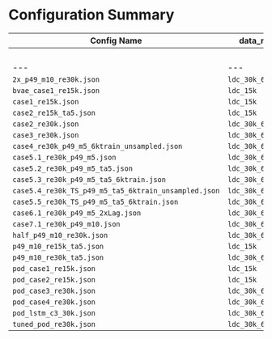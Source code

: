 # Configuration Summary

| Config Name | **data_name** | **latent_type** | **latent_params** | **latent_params** | **latent_params** | **latent_params** | **model** | **params** | **params** | **params** | **params** | **params** | **train** | **train** | **train** | **train** | **train** | **train** | **train** | **train** | **train** |
|---|---|---|---|---|---|---|---|---|---|---|---|---|---|---|---|---|---|---|---|---|---|
|  |  |  | **beta** | **latent_dim** | **num_modes** | **patch_size** |  | **d_model** | **embed** | **nhead** | **num_layers** | **time_lag** | **batch_size** | **lr** | **num_epochs** | **patience** | **sample_test** | **sample_train** | **test_split** | **train_ahead** | **train_split** |
|---|---|---|---|---|---|---|---|---|---|---|---|---|---|---|---|---|---|---|---|---|---|
| `2x_p49_m10_re30k.json` | `ldc_30k_60ksnaps` | `dls` |   |   | `10` | `49` | `tr_enc` | `1024` | `lin` | `4` | `4` | `64` | `256` | `0.001` | `1000` | `25` | `0` | `0` | `0.1` | `5` | `0.06` |
| `bvae_case1_re15k.json` | `ldc_15k` | `bvae` | `1.0` | `50` |   | `0` | `tr_enc` | `512` | `lin` | `4` | `4` | `64` | `256` | `0.001` | `1000` | `25` | `0` | `0` | `0.1` | `1` | `0.7` |
| `case1_re15k.json` | `ldc_15k` | `dls` |   |   | `5` | `19` | `tr_enc` | `512` | `lin` | `4` | `4` | `64` | `256` | `0.001` | `1000` | `25` | `0` | `0` | `0.1` | `1` | `0.7` |
| `case2_re15k_ta5.json` | `ldc_15k` | `dls` |   |   | `5` | `19` | `tr_enc` | `512` | `lin` | `4` | `4` | `64` | `256` | `0.001` | `1000` | `25` | `0` | `0` | `0.1` | `5` | `0.7` |
| `case2_re30k.json` | `ldc_30k_60ksnaps` | `dls` |   |   | `5` | `19` | `tr_enc` | `512` | `lin` | `4` | `4` | `64` | `256` | `0.001` | `1000` | `25` | `0` | `0` | `0.1` | `1` | `0.02915` |
| `case3_re30k.json` | `ldc_30k_60ksnaps` | `dls` |   |   | `5` | `19` | `tr_enc` | `512` | `lin` | `4` | `4` | `64` | `256` | `0.001` | `1000` | `10` | `600` | `6000` | `0.1` | `5` | `0.7` |
| `case4_re30k_p49_m5_6ktrain_unsampled.json` | `ldc_30k_60ksnaps` | `dls` |   |   | `5` | `49` | `tr_enc` | `512` | `lin` | `4` | `4` | `64` | `256` | `0.001` | `1000` | `25` | `0` | `0` | `0.1` | `5` | `0.1` |
| `case5.1_re30k_p49_m5.json` | `ldc_30k_60ksnaps` | `dls` |   |   | `5` | `49` | `tr_enc` | `512` | `lin` | `4` | `4` | `64` | `256` | `0.001` | `1000` | `25` | `0` | `0` | `0.1` | `1` | `0.02915` |
| `case5.2_re30k_p49_m5_ta5.json` | `ldc_30k_60ksnaps` | `dls` |   |   | `5` | `49` | `tr_enc` | `512` | `lin` | `4` | `4` | `64` | `256` | `0.001` | `1000` | `25` | `0` | `0` | `0.25` | `5` | `0.033333` |
| `case5.3_re30k_p49_m5_ta5_6ktrain.json` | `ldc_30k_60ksnaps` | `dls` |   |   | `5` | `49` | `tr_enc` | `512` | `lin` | `4` | `4` | `64` | `256` | `0.001` | `1000` | `10` | `600` | `6000` | `0.1` | `5` | `0.7` |
| `case5.4_re30k_TS_p49_m5_ta5_6ktrain_unsampled.json` | `ldc_30k_60ksnaps` | `dls` |   |   | `5` | `49` | `tr_enc` | `512` | `TS` | `4` | `4` | `64` | `256` | `0.001` | `1000` | `25` | `0` | `0` | `0.1` | `5` | `0.1` |
| `case5.5_re30k_TS_p49_m5_ta5_6ktrain.json` | `ldc_30k_60ksnaps` | `dls` |   |   | `5` | `49` | `tr_enc` | `512` | `TS` | `4` | `4` | `64` | `256` | `0.001` | `1000` | `25` | `600` | `6000` | `0.1` | `5` | `0.7` |
| `case6.1_re30k_p49_m5_2xLag.json` | `ldc_30k_60ksnaps` | `dls` |   |   | `5` | `49` | `tr_enc` | `512` | `lin` | `4` | `4` | `128` | `256` | `0.001` | `1000` | `10` | `600` | `6000` | `0.1` | `5` | `0.7` |
| `case7.1_re30k_p49_m10.json` | `ldc_30k_60ksnaps` | `dls` |   |   | `5` | `49` | `tr_enc` | `512` | `lin` | `4` | `4` | `128` | `256` | `0.001` | `1000` | `10` | `600` | `6000` | `0.1` | `5` | `0.7` |
| `half_p49_m10_re30k.json` | `ldc_30k_60ksnaps` | `dls` |   |   | `10` | `49` | `tr_enc` | `256` | `lin` | `4` | `4` | `64` | `256` | `0.001` | `1000` | `25` | `0` | `0` | `0.1` | `5` | `0.06` |
| `p49_m10_re15k_ta5.json` | `ldc_15k` | `dls` |   |   | `10` | `49` | `tr_enc` | `512` | `lin` | `4` | `4` | `64` | `256` | `0.001` | `1000` | `25` | `0` | `0` | `0.1` | `5` | `0.7` |
| `p49_m10_re30k_ta5.json` | `ldc_30k_60ksnaps` | `dls` |   |   | `10` | `49` | `tr_enc` | `512` | `lin` | `4` | `4` | `64` | `256` | `0.001` | `1000` | `25` | `0` | `0` | `0.1` | `5` | `0.06` |
| `pod_case1_re15k.json` | `ldc_15k` | `pod` |   |   | `200` | `0` | `tr_enc` | `512` | `lin` | `4` | `4` | `64` | `256` | `0.001` | `1000` | `25` | `0` | `0` | `0.1` | `1` | `0.7` |
| `pod_case2_re15k.json` | `ldc_15k` | `pod` |   |   | `200` | `0` | `tr_enc` | `512` | `lin` | `4` | `4` | `64` | `256` | `0.001` | `1000` | `25` | `0` | `0` | `0.1` | `5` | `0.7` |
| `pod_case3_re30k.json` | `ldc_30k_60ksnaps` | `pod` |   |   | `200` | `0` | `tr_enc` | `512` | `lin` | `4` | `4` | `64` | `256` | `0.001` | `1000` | `10` | `600` | `6000` | `0.1` | `5` | `0.7` |
| `pod_case4_re30k.json` | `ldc_30k_60ksnaps` | `pod` |   |   | `200` | `0` | `tr_enc` | `512` | `lin` | `4` | `4` | `64` | `256` | `0.001` | `1000` | `25` | `0` | `0` | `0.1` | `5` | `0.06` |
| `pod_lstm_c3_30k.json` | `ldc_30k_60ksnaps` | `pod` |   |   | `200` | `0` | `lstm` | `512` | `lin` | `4` | `4` | `64` | `256` | `0.001` | `1000` | `10` | `600` | `6000` | `0.1` | `5` | `0.7` |
| `tuned_pod_re30k.json` | `ldc_30k_60ksnaps` | `pod` |   |   | `200` | `0` | `tr_enc` | `200` | `lin` | `4` | `4` | `64` | `256` | `0.001` | `1000` | `25` | `0` | `0` | `0.1` | `5` | `0.06` |
